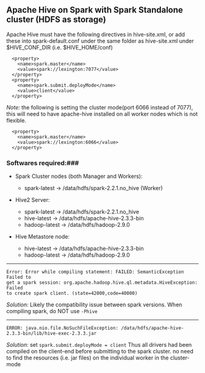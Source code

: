 ## Apache Hive on Spark with Spark Standalone cluster (HDFS as storage) ##

Apache Hive must have the following directives in hive-site.xml, or add these into spark-default.conf
under the same folder as hive-site.xml under $HIVE_CONF_DIR (i.e. $HIVE_HOME/conf)
```
  <property>
    <name>spark.master</name>
    <value>spark://lexington:7077</value>
  </property>
  <property>
    <name>spark.submit.deployMode</name>
    <value>client</value>
  </property>
```

*Note:* the following is setting the cluster mode(port 6066 instead of 7077), this will need to have 
apache-hive installed on all worker nodes which is not flexible.
```
  <property>
    <name>spark.master</name>
    <value>spark://lexington:6066</value>
  </property>
```

### Softwares required:###
* Spark Cluster nodes (both Manager and Workers):
  - spark-latest -> /data/hdfs/spark-2.2.1.no_hive (Worker)

* Hive2 Server:
  - spark-latest -> /data/hdfs/spark-2.2.1.no_hive
  - hive-latest -> /data/hdfs/apache-hive-2.3.3-bin
  - hadoop-latest -> /data/hdfs/hadoop-2.9.0

* Hive Metastore node:
  - hive-latest -> /data/hdfs/apache-hive-2.3.3-bin
  - hadoop-latest -> /data/hdfs/hadoop-2.9.0


---
```
Error: Error while compiling statement: FAILED: SemanticException Failed to
get a spark session: org.apache.hadoop.hive.ql.metadata.HiveException: Failed
to create spark client. (state=42000,code=40000)
```
*Solution*: Likely the compatibility issue between spark versions. When compiling spark, do NOT use `-Phive` 

---
```
ERROR: java.nio.file.NoSuchFileException: /data/hdfs/apache-hive-2.3.3-bin/lib/hive-exec-2.3.3.jar
```
*Solution*: set `spark.submit.deployMode = client`
Thus all drivers had been compiled on the client-end before submitting to the spark cluster. no need 
to find the resources (i.e. jar files) on the individual worker in the cluster-mode

